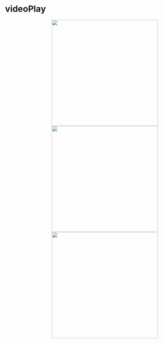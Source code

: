# videoPlay
<img align="right"  src="https://www.loudegg.com/wp-content/uploads/2020/10/Mickey-Mouse.jpg" width="350px" />
<img align="right"  src="https://www.loudegg.com/wp-content/uploads/2020/10/Mickey-Mouse.jpg" width="350px" />
<img align="right"  src="https://www.loudegg.com/wp-content/uploads/2020/10/Mickey-Mouse.jpg" width="350px" />

